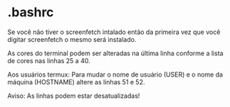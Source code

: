 # .bashrc

Se você não tiver o screenfetch intalado então da primeira vez que você digitar screenfetch o mesmo será instalado.

As cores do terminal podem ser alteradas na última linha conforme a lista de cores nas linhas 25 a 40.

Aos usuários termux: Para mudar o nome de usuário (USER) e o nome da máquina (HOSTNAME) altere as linhas 51 e 52.

Aviso: As linhas podem estar desatualizadas!
